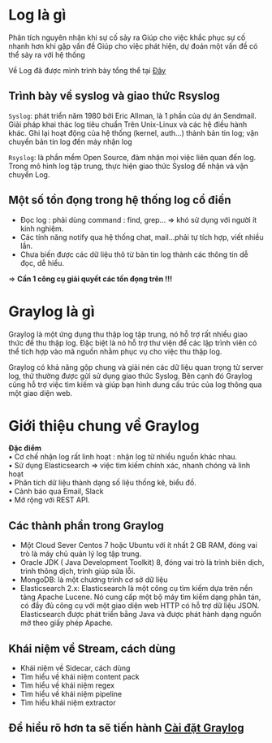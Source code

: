 # Log là gì
Phân tích nguyên nhân khi sự cố sảy ra
Giúp cho việc khắc phục sự cố nhanh hơn khi gặp vấn đề
Giúp cho việc phát hiện, dự đoán một vấn đề có thể sảy ra với hệ thống

Về Log đã được mình trình bày tổng thể tại [Đây](https://github.com/TuongICTU/ThuctapNhanHoa/blob/master/Log/01_Log-info.md)



## Trình bày về syslog và giao thức Rsyslog
`Syslog`: phát triển năm 1980 bởi Eric Allman, là 1 phần của dự án Sendmail.  
Giải pháp khai thác log tiêu chuẩn Trên Unix-Linux và các hệ điều hành khác.
Ghi lại hoạt động của hệ thống (kernel, auth...) thành bản tin log; vận chuyển bản tin log đến máy nhận log

`Rsyslog`: là phần mềm Open Source, đảm nhận mọi việc liên quan đến log.
Trong mô hình log tập trung, thực hiện giao thức Syslog để nhận và vận chuyển Log.

## Một số tồn đọng trong hệ thống log cổ điển

- Đọc log : phải dùng command : find, grep… => khó sử dụng với người ít kinh nghiệm.
- Các tính năng notify qua hệ thống chat, mail…phải tự tích hợp, viết nhiều lần.
- Chưa biến được các dữ liệu thô từ bản tin log thành các thông tin dễ đọc, dễ hiểu.

=> **Cần 1 công cụ giải quyết các tồn đọng trên !!!**

# Graylog là gì
Graylog là một ứng dụng thu thập log tập trung, nó hỗ trợ rất nhiều giao thức để thu thập log. Đặc biệt là nó hỗ trợ thư viện để các lập trình viên có thể tích hợp vào mã nguồn nhằm phục vụ cho việc thu thập log.

Graylog có khả năng gộp chung và giải nén các dữ liệu quan trọng từ server log, thứ thường được gửi sử dụng giao thức Syslog. Bên cạnh đó Graylog cũng hỗ trợ việc tìm kiếm và giúp bạn hình dung cấu trúc của log thông qua một giao diện web.

# Giới thiệu chung về Graylog

**Đặc điểm**  
• Cơ chế nhận log rất linh hoạt : nhận log từ nhiều nguồn khác nhau.  
• Sử dụng Elasticsearch => việc tìm kiếm chính xác, nhanh chóng và linh hoạt  
• Phân tích dữ liệu thành dạng số liệu thống kê, biểu đồ.  
• Cảnh báo qua Email, Slack  
• Mở rộng với REST API. 

## Các thành phần trong Graylog
- Một Cloud Sever Centos 7 hoặc Ubuntu với ít nhất 2 GB RAM, đóng vai trò là máy chủ quản lý log tập trung. 
- Oracle JDK ( Java Development Toolkit) 8, đóng vai trò là trình biên dịch, trình thông dịch, trình giúp sửa lỗi.
- MongoDB: là một chương trình cơ sở dữ liệu
- Elasticsearch 2.x: Elasticsearch là một công cụ tìm kiếm dựa trên nền tảng Apache Lucene. Nó cung cấp một bộ máy tìm kiếm dạng phân tán, có đầy đủ công cụ với một giao diện web HTTP có hỗ trợ dữ liệu JSON. Elasticsearch được phát triển bằng Java và được phát hành dạng nguồn mở theo giấy phép Apache.


## Khái niệm về Stream, cách dùng





- Khái niệm về Sidecar, cách dùng
- Tìm hiểu về khái niệm content pack
- Tìm hiểu về khái niệm regex
- Tìm hiểu về khái niệm pipeline
- Tìm hiểu khái niệm extractor


## Để hiểu rõ hơn ta sẽ tiến hành [Cài đặt Graylog](./02_Cai-dat-graylog.md)
